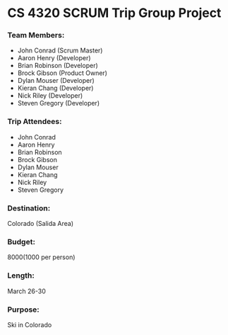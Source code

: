 

 # CS 4320 SCRUM Trip Group Project

 ### Team Members: 
- John Conrad (Scrum Master)
- Aaron Henry (Developer)
- Brian Robinson (Developer)
- Brock Gibson (Product Owner)
- Dylan Mouser (Developer)
- Kieran Chang (Developer)
- Nick Riley (Developer)
- Steven Gregory (Developer)
    
### Trip Attendees:
- John Conrad
- Aaron Henry
- Brian Robinson
- Brock Gibson
- Dylan Mouser
- Kieran Chang
- Nick Riley
- Steven Gregory
    
    
### Destination:
Colorado (Salida Area)

### Budget:
$8000 ($1000 per person)


### Length: 
March 26-30

### Purpose:
Ski in Colorado


